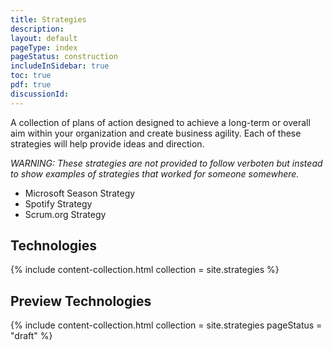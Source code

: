 ```yaml
---
title: Strategies
description: 
layout: default
pageType: index
pageStatus: construction
includeInSidebar: true
toc: true
pdf: true
discussionId:  
---
```


A collection of plans of action designed to achieve a long-term or overall aim within your organization and create business agility. Each of these strategies will help provide ideas and direction.

*WARNING: These strategies are not provided to follow verboten but instead to show examples of strategies that worked for someone somewhere.*

-   Microsoft Season Strategy
-   Spotify Strategy
-   Scrum.org Strategy

## Technologies

{% include content-collection.html collection = site.strategies  %}  

## Preview Technologies

{% include content-collection.html collection = site.strategies pageStatus = "draft"  %}  